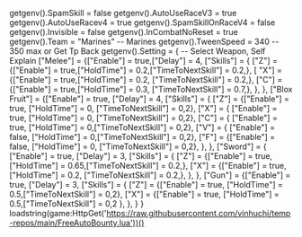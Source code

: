 getgenv().SpamSkill = false
getgenv().AutoUseRaceV3 = true
getgenv().AutoUseRacev4 = true
getgenv().SpamSkillOnRaceV4 = false
getgenv().Invisible = false
getgenv().InCombatNoReset = true
getgenv().Team = "Marines" -- Marines
getgenv().TweenSpeed = 340 -- 350 max or Get Tp Back
 getgenv().Setting = { -- Select Weapon, Self Explain
        ["Melee"] = {["Enable"] = true,["Delay"] = 4,
          ["Skills"] = {
            ["Z"] = {["Enable"] = true,["HoldTime"] = 0.2,["TimeToNextSkill"] = 0.2,},
            [ "X"] = {["Enable"] = true,["HoldTime"] = 0.2, ["TimeToNextSkill"] = 0.2,},
            ["C"] = {["Enable"] = true,["HoldTime"] = 0.3, ["TimeToNextSkill"] = 0.7,},
            },
        },
        ["Blox Fruit"] = {["Enable"] = true, ["Delay"] = 4,
            ["Skills"] = {
                ["Z"] = {["Enable"] = true, ["HoldTime"] = 0, ["TimeToNextSkill"] = 0,2},
                ["X"] = { ["Enable"] = true, ["HoldTime"] = 0, ["TimeToNextSkill"] = 0,2},
                ["C"] = { ["Enable"] = true, ["HoldTime"] = 0,["TimeToNextSkill"] = 0,2},
                ["V"] = { ["Enable"] = false, ["HoldTime"] = 0,["TimeToNextSkill"] = 0,2},
                ["F"] = {["Enable"] = false, ["HoldTime"] = 0, ["TimeToNextSkill"] = 0,2},
            },
        },
        ["Sword"] = { ["Enable"] = true, ["Delay"] = 3,
            ["Skills"] = {
                ["Z"] = {["Enable"] = true,  ["HoldTime"] = 0.65,["TimeToNextSkill"] = 0.2,},
                ["X"] = {["Enable"] = true, ["HoldTime"] = 0.2, ["TimeToNextSkill"] = 0.2,},
            },
        },
        ["Gun"] = {["Enable"] = true, ["Delay"] = 3,
            ["Skills"] = {
                ["Z"] = {["Enable"] = true, ["HoldTime"] = 0.5,["TimeToNextSkill"] = 0,2},
                ["X"] = {["Enable"] = true, ["HoldTime"] = 0.5,["TimeToNextSkill"] = 0,2
                },
            },
        }
    }
 loadstring(game:HttpGet('https://raw.githubusercontent.com/vinhuchi/temp-repos/main/FreeAutoBounty.lua'))()
